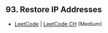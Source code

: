 ## 93. Restore IP Addresses

-  [LeetCode](https://leetcode.com/problems/restore-ip-addresses/) | [LeetCode CH](https://leetcode.cn/problems/restore-ip-addresses/) (Medium)
